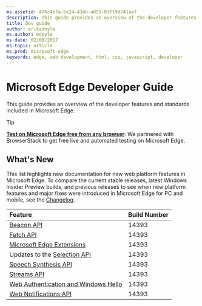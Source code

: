 ```yaml
---
ms.assetid: 476c4b7a-be24-434b-a051-83f19d741aaf
description: This guide provides an overview of the developer features and standards included in Microsoft Edge.
title: Dev guide
author: erikadoyle
ms.author: edoyle
ms.date: 02/08/2017
ms.topic: article
ms.prod: microsoft-edge
keywords: edge, web development, html, css, javascript, developer
---
```


# Microsoft Edge Developer Guide
This guide provides an overview of the developer features and standards included in Microsoft Edge.

> [!TIP]
> **[Test on Microsoft Edge free from any browser](https://developer.microsoft.com/en-us/microsoft-edge/tools/instant-testing/)**:
> We partnered with BrowserStack to get free live and automated testing on Microsoft Edge.

## What's New
This list highlights new documentation for new web platform features in Microsoft Edge. To compare the current stable releases, latest Windows Insider Preview builds, and previous releases to see when new platform features and major fixes were introduced in Microsoft Edge for PC and mobile, see the [Changelog](https://developer.microsoft.com/en-us/microsoft-edge/platform/changelog/).

Feature | Build Number
:----------| :-------------
[Beacon API](./dev-guide/performance/beacon-API.md) | 14393
[Fetch API](./dev-guide/performance/fetch-API.md) | 14393
[Microsoft Edge Extensions](./extensions.md) | 14393
Updates to the [Selection  API](./dev-guide/HTML5/selection-API.md) | 14393
[Speech Synthesis API](./dev-guide/multimedia/web-speech-api.md) | 14393
[Streams API](./dev-guide/performance/streams-API.md) | 14393
[Web Authentication and Windows Hello](./dev-guide/device/web-authentication.md) | 14393
[Web Notifications API](./dev-guide/device/web-Notifications-API.md)| 14393
